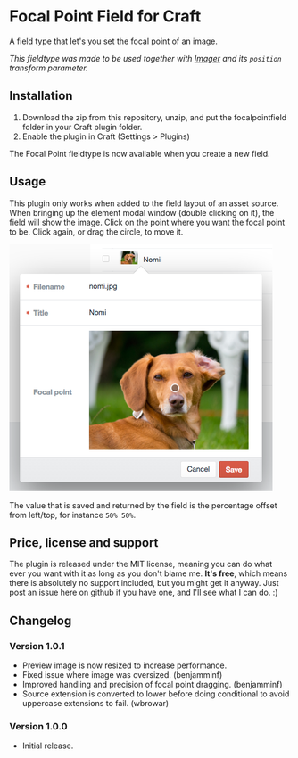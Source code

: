 Focal Point Field for Craft
===
A field type that let's you set the focal point of an image. 

_This fieldtype was made to be used together with [Imager](https://github.com/aelvan/Imager-Craft) and its `position` transform parameter._ 

Installation
---
1. Download the zip from this repository, unzip, and put the focalpointfield folder in your Craft plugin folder.
2. Enable the plugin in Craft (Settings > Plugins)

The Focal Point fieldtype is now available when you create a new field. 

Usage
---
This plugin only works when added to the field layout of an asset source. When bringing up the element modal window (double clicking on it),
the field will show the image. Click on the point where you want the focal point to be. Click again, or drag the circle, to move it.

![Focal Point Field example](https://raw.githubusercontent.com/aelvan/FocalPointField-Craft/master/screenshots/focalpoint.png)
 
The value that is saved and returned by the field is the percentage offset from left/top, for instance `50% 50%`.

Price, license and support
---
The plugin is released under the MIT license, meaning you can do what ever you want with it as long as you don't blame 
me. **It's free**, which means there is absolutely no support included, but you might get it anyway. Just post an issue 
here on github if you have one, and I'll see what I can do. :)


Changelog
---
### Version 1.0.1
 - Preview image is now resized to increase performance.
 - Fixed issue where image was oversized. (benjamminf)
 - Improved handling and precision of focal point dragging. (benjamminf)
 - Source extension is converted to lower before doing conditional to avoid uppercase extensions to fail. (wbrowar)
 
### Version 1.0.0
 - Initial release.